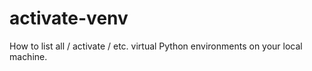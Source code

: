 # activate-venv
How to list all / activate / etc. virtual Python environments on your local machine. 

